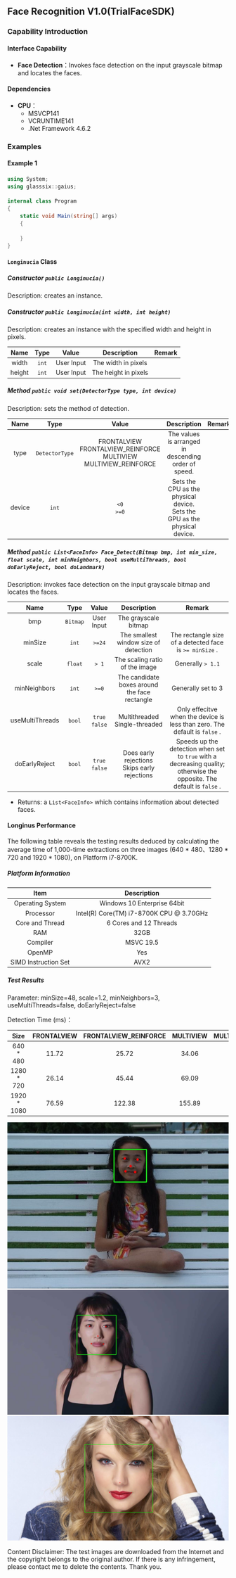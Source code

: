 ## Face Recognition V1.0(TrialFaceSDK)
### Capability Introduction
#### Interface Capability
- **Face Detection**：Invokes face detection on the input grayscale bitmap and locates the faces.
#### Dependencies
- **CPU**：
   - MSVCP141
   - VCRUNTIME141
   - .Net Framework 4.6.2
### Examples
#### Example 1
```C#
using System;
using glasssix::gaius;

internal class Program
{
	static void Main(string[] args)
	{

	}
}
```

#### ```Longinucia``` Class
##### Constructor ```public Longinucia()```
Description: creates an instance.

##### Constructor ```public Longinucia(int width, int height)```
Description: creates an instance with the specified width and height in pixels.

|Name|Type|Value|Description|Remark|
|:---:|:---:|:---:|:---:|:---:|
|width|```int```|User Input|The width in pixels||
|height|```int```|User Input|The height in pixels||

##### Method ```public void set(DetectorType type, int device)```
Description: sets the method of detection.

|Name|Type|Value|Description|Remark|
|:---:|:---:|:---:|:---:|:---:|
|type|```DetectorType```|FRONTALVIEW<br>FRONTALVIEW_REINFORCE<br>MULTIVIEW<br> MULTIVIEW_REINFORCE|The values is arranged in descending order of speed.||
|device|```int```|```<0```<br>```>=0```|Sets the CPU as the physical device.<br>Sets the GPU as the physical device.| |

##### Method ```public List<FaceInfo> Face_Detect(Bitmap bmp, int min_size, float scale, int minNeighbors, bool useMultiThreads, bool doEarlyReject, bool doLandmark)```
Description: invokes face detection on the input grayscale bitmap and locates the faces.

|Name|Type|Value|Description|Remark|
|:---:|:---:|:---:|:---:|:---:|
|bmp|```Bitmap```|User Input|The grayscale bitmap||
|minSize|```int```|```>=24```|The smallest window size of detection|The rectangle size of a detected face is ```>= minSize``` .|
|scale|```float```|```> 1```|The scaling ratio of the image|Generally ```> 1.1```|
|minNeighbors|```int```|```>=0```|The candidate boxes around the face rectangle|Generally set to 3|
|useMultiThreads|```bool```|```true```<br>```false```|Multithreaded<br>Single-threaded|Only effecitve when the device is less than zero. The default is ```false``` .|
|doEarlyReject|```bool```|```true```<br>```false```|Does early rejections<br>Skips early rejections|Speeds up the detection when set to ```true``` with a decreasing quality; otherwise the opposite. The default is ```false``` .|

- Returns: a ```List<FaceInfo>``` which contains information about detected faces.

#### Longinus Performance
The following table reveals the testing results deduced by calculating the average time of 1,000-time extractions on three images (640 \* 480、1280 \* 720 and 1920 \* 1080), on Platform i7-8700K.

##### Platform Information
Item | Description
:-:|:-:
Operating System | Windows 10 Enterprise 64bit |
Processor | Intel(R) Core(TM) i7-8700K CPU @ 3.70GHz |
Core and Thread | 6 Cores and 12 Threads |
RAM | 32GB |
Compiler | MSVC 19.5 |
OpenMP | Yes |
SIMD Instruction Set | AVX2 |

##### Test Results

Parameter: minSize=48, scale=1.2, minNeighbors=3, useMultiThreads=false, doEarlyReject=false

Detection Time (ms)：

Size | FRONTALVIEW | FRONTALVIEW_REINFORCE | MULTIVIEW | MULTIVIEW_REINFORCE
:-:|:-:|:-:|:-:|:-:
640 * 480 | 11.72 | 25.72 | 34.06 | 41.42 |
1280 * 720 | 26.14 | 45.44 | 69.09 | 85.07 |
1920 * 1080 | 76.59 | 122.38 | 155.89 | 186.86 |

![avatar](../640.jpg)
![avatar](../720.jpg)
![avatar](../1080.jpg)

Content Disclaimer: The test images are downloaded from the Internet and the copyright belongs to the original author. If there is any infringement, please contact me to delete the contents. Thank you.